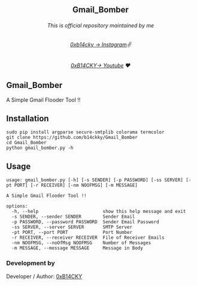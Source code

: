 ##   <p align="center">Gmail_Bomber<p align="center"> 



###### <p align="center">*This is official repository maintained by me*
###### <p align="center"> *[0xb14cky → Instagram](https://www.instagram.com/0xb14cky/)✌*
###### <p align="center"> *[0xB14CKY→ Youtube](https://www.youtube.com/channel/UC8bmAXnfIitSouOnhD9bjzA/) ❤️*
  

## Gmail_Bomber
 
A Simple Gmail Flooder Tool !!

## Installation
```
sudo pip install argparse secure-smtplib colorama termcolor
git clone https://github.com/b14ckky/Gmail_Bomber
cd Gmail_Bomber
python gmail_bomber.py -h
```

## Usage
```
usage: gmail_bomber.py [-h] [-s SENDER] [-p PASSWORD] [-ss SERVER] [-pt PORT] [-r RECEIVER] [-nm NOOFMSG] [-m MESSAGE]

A Simple Gmail Flooder Tool !!

options:
  -h, --help                        show this help message and exit
  -s SENDER, --sender SENDER        Sender Email
  -p PASSWORD, --password PASSWORD  Sender Email Password
  -ss SERVER, --server SERVER       SMTP Server
  -pt PORT, --port PORT             Port Number
  -r RECEIVER, --receiver RECEIVER  File of Receiver Emails
  -nm NOOFMSG, --noOfMsg NOOFMSG    Number of Messages
  -m MESSAGE, --message MESSAGE     Message in Body
```

 ### Development by

Developer / Author: [0xB14CKY](https://www.instagram.com/0xb14cky/)

